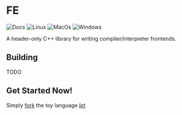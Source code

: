 # FE

![Docs](https://img.shields.io/github/actions/workflow/status/leissa/fe/doxygen.yml?logo=docs&label=docs&logoColor=white&branch=main&link=https%3A%2F%2Fleissa.github.io%2Ffe%2F)
![Linux](https://img.shields.io/github/actions/workflow/status/leissa/fe/linux.yml?logo=linux&label=linux&logoColor=white&branch=main&link=https%3A%2F%2Fgithub.com%2Fleissa%2Ffe%2Factions%2Fworkflows%2Flinux.yml)
![MacOs](https://img.shields.io/github/actions/workflow/status/leissa/fe/macos.yml?logo=apple&label=macos&logoColor=white&branch=main&link=https%3A%2F%2Fgithub.com%2Fleissa%2Ffe%2Factions%2Fworkflows%2Fmacos.yml)
![Windows](https://img.shields.io/github/actions/workflow/status/leissa/fe/windows.yml?logo=windows&label=windows&logoColor=white&branch=main&link=https%3A%2F%2Fgithub.com%2Fleissa%2Ffe%2Factions%2Fworkflows%2Fwindows.yml)

A header-only C++ library for writing compiler/interpreter frontends.

## Building

TODO

## Get Started Now!

Simply [fork](https://github.com/leissa/let/fork) the toy language *[let](https://github.com/leissa/let)*.
